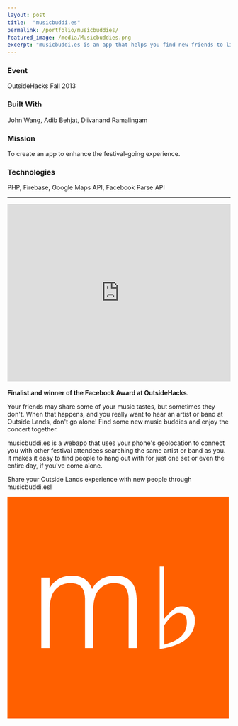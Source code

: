 ```yaml
---
layout: post
title:  "musicbuddi.es"
permalink: /portfolio/musicbuddies/
featured_image: /media/Musicbuddies.png
excerpt: "musicbuddi.es is an app that helps you find new friends to listen to artists you both like at music festivals."
---
```


### Event
OutsideHacks Fall 2013

### Built With
John Wang, Adib Behjat, Diivanand Ramalingam

### Mission
To create an app to enhance the festival-going experience.

### Technologies
PHP, Firebase, Google Maps API, Facebook Parse API

---

<iframe width="100%" height="400" src="https://www.youtube.com/embed/FFr2wZiigYU?rel=0&amp;showinfo=0" frameborder="0" allowfullscreen></iframe>

**Finalist and winner of the Facebook Award at OutsideHacks.**

Your friends may share some of your music tastes, but sometimes they don't. When that happens, and you really want to hear an artist or band at Outside Lands, don't go alone! Find some new music buddies and enjoy the concert together.

musicbuddi.es is a webapp that uses your phone's geolocation to connect you with other festival attendees searching the same artist or band as you. It makes it easy to find people to hang out with for just one set or even the entire day, if you've come alone.

Share your Outside Lands experience with new people through musicbuddi.es!

![musicbuddies logo](/media/Musicbuddies.png)
